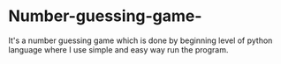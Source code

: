 # Number-guessing-game-
It's a number guessing game which is done by beginning level of python language where I use simple and easy way run the program.
